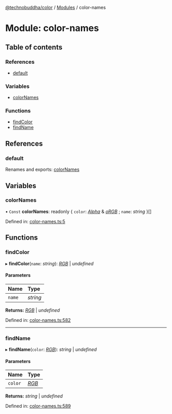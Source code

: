 [@technobuddha/color](../../README.md) / [Modules](../Modules.md) / color-names

# Module: color-names

## Table of contents

### References

- [default](color_names.md#default)

### Variables

- [colorNames](color_names.md#colornames)

### Functions

- [findColor](color_names.md#findcolor)
- [findName](color_names.md#findname)

## References

### default

Renames and exports: [colorNames](color_names.md#colornames)

## Variables

### colorNames

• `Const` **colorNames**: readonly { `color`: [*Alpha*](color.md#alpha) & [*oRGB*](rgb.md#orgb) ; `name`: *string*  }[]

Defined in: [color-names.ts:5](../../src/color-names.ts#L5)

## Functions

### findColor

▸ **findColor**(`name`: *string*): [*RGB*](rgb.md#rgb) \| *undefined*

#### Parameters

| Name | Type |
| :------ | :------ |
| `name` | *string* |

**Returns:** [*RGB*](rgb.md#rgb) \| *undefined*

Defined in: [color-names.ts:582](../../src/color-names.ts#L582)

___

### findName

▸ **findName**(`color`: [*RGB*](rgb.md#rgb)): *string* \| *undefined*

#### Parameters

| Name | Type |
| :------ | :------ |
| `color` | [*RGB*](rgb.md#rgb) |

**Returns:** *string* \| *undefined*

Defined in: [color-names.ts:589](../../src/color-names.ts#L589)
